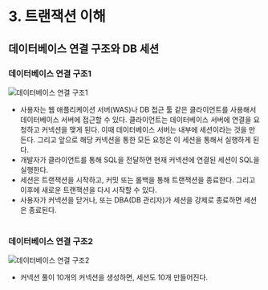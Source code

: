 # 3. 트랜잭션 이해

## 데이터베이스 연결 구조와 DB 세션

### 데이터베이스 연결 구조1

![데이터베이스 연결 구조1](https://github.com/taechacode/SpringDB1Repository/assets/63395751/5e3fc642-24bc-4454-8ce7-45f2a6257b01)

- 사용자는 웹 애플리케이션 서버(WAS)나 DB 접근 툴 같은 클라이언트를 사용해서 데이터베이스 서버에 접근할 수 있다. 클라이언트는 데이터베이스 서버에 연결을 요청하고 커넥션을 맺게 된다. 이때 데이터베이스 서버는 내부에 세션이라는 것을 만든다. 그리고 앞으로 해당 커넥션을 통한 모든 요청은 이 세션을 통해서 실행하게 된다.
- 개발자가 클라이언트를 통해 SQL을 전달하면 현재 커넥션에 연결된 세션이 SQL을 실행한다.
- 세션은 트랜잭션을 시작하고, 커밋 또는 롤백을 통해 트랜잭션을 종료한다. 그리고 이후에 새로운 트랜잭션을 다시 시작할 수 있다.
- 사용자가 커넥션을 닫거나, 또는 DBA(DB 관리자)가 세션을 강제로 종료하면 세션은 종료된다.
<br/><br/>

### 데이터베이스 연결 구조2

![데이터베이스 연결 구조2](https://github.com/taechacode/SpringDB1Repository/assets/63395751/ab777abf-d623-4212-95d2-cced68d91b77)

- 커넥션 풀이 10개의 커넥션을 생성하면, 세션도 10개 만들어진다.
<br/><br/>
